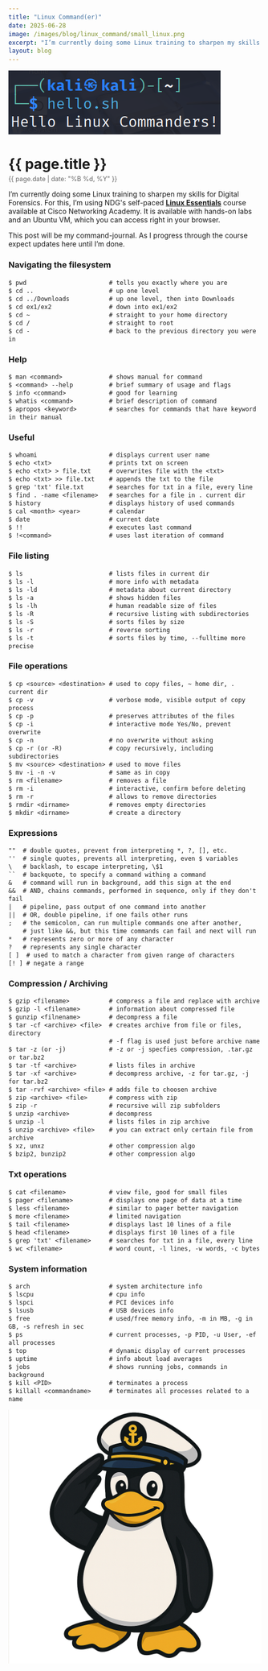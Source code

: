```yaml
---
title: "Linux Command(er)"
date: 2025-06-28
image: /images/blog/linux_command/small_linux.png
excerpt: "I’m currently doing some Linux training to sharpen my skills for Digital Forensics. For this, I’m using NDG's self-paced Linux Essentials course available at Cisco Networking Academy. It is available with hands-on labs and an Ubuntu VM, which you can access right in your browser."
layout: blog
---
```

<img src="/images/blog/linux_command/banner_linux.png" alt="Linux Commander" class="responsive-image">
<h1 style="margin-bottom: 5px;">{{ page.title }}</h1>
<p style="font-size: 0.9em; color: #666; margin-top: 0;">{{ page.date | date: "%B %d, %Y" }}</p>

I’m currently doing some Linux training to sharpen my skills for Digital Forensics. For this, I’m using NDG's self-paced [**Linux Essentials**](https://www.netacad.com/courses/linux-essentials?courseLang=en-US) course available at Cisco Networking Academy. It is available with hands-on labs and an Ubuntu VM, which you can access right in your browser.

This post will be my command-journal. As I progress through the course expect updates here until I’m done.

### Navigating the filesystem
```shell
$ pwd                       # tells you exactly where you are
$ cd ..                     # up one level
$ cd ../Downloads           # up one level, then into Downloads
$ cd ex1/ex2                # down into ex1/ex2
$ cd ~                      # straight to your home directory
$ cd /                      # straight to root
$ cd -                      # back to the previous directory you were in
```

### Help
```shell
$ man <command>             # shows manual for command
$ <command> --help          # brief summary of usage and flags
$ info <command>            # good for learning
$ whatis <command>          # brief description of command
$ apropos <keyword>         # searches for commands that have keyword in their manual
```

### Useful
```shell
$ whoami                    # displays current user name
$ echo <txt>                # prints txt on screen 
$ echo <txt> > file.txt     # overwrites file with the <txt>
$ echo <txt> >> file.txt    # appends the txt to the file
$ grep 'txt' file.txt       # searches for txt in a file, every line
$ find . -name <filename>   # searches for a file in . current dir
$ history                   # displays history of used commands
$ cal <month> <year>        # calendar
$ date                      # current date
$ !!                        # executes last command
$ !<command>                # uses last iteration of command
```

### File listing
```shell
$ ls                        # lists files in current dir
$ ls -l                     # more info with metadata
$ ls -ld                    # metadata about current directory
$ ls -a                     # shows hidden files
$ ls -lh                    # human readable size of files
$ ls -R                     # recursive listing with subdirectories
$ ls -S                     # sorts files by size
$ ls -r                     # reverse sorting
$ ls -t                     # sorts files by time, --fulltime more precise
```

### File operations
```shell
$ cp <source> <destination> # used to copy files, ~ home dir, . current dir
$ cp -v                     # verbose mode, visible output of copy process
$ cp -p                     # preserves attributes of the files
$ cp -i                     # interactive mode Yes/No, prevent overwrite
$ cp -n                     # no overwrite without asking
$ cp -r (or -R)             # copy recursively, including subdirectories
$ mv <source> <destination> # used to move files
$ mv -i -n -v               # same as in copy 
$ rm <filename>             # removes a file
$ rm -i                     # interactive, confirm before deleting
$ rm -r                     # allows to remove directories
$ rmdir <dirname>           # removes empty directories
$ mkdir <dirname>           # create a directory
```

### Expressions
```shell
""  # double quotes, prevent from interpreting *, ?, [], etc.
''  # single quotes, prevents all interpreting, even $ variables
\   # backlash, to escape interpreting, \$1
``  # backquote, to specify a command withing a command
&   # command will run in background, add this sign at the end
&&  # AND, chains commands, performed in sequence, only if they don't fail
|   # pipeline, pass output of one command into another
||  # OR, double pipeline, if one fails other runs
;   # the semicolon, can run multiple commands one after another,
    # just like &&, but this time commands can fail and next will run
*   # represents zero or more of any character
?   # represents any single character
[ ]  # used to match a character from given range of characters
[! ] # negate a range
```

### Compression / Archiving
```shell
$ gzip <filename>           # compress a file and replace with archive
$ gzip -l <filename>        # information about compressed file
$ gunzip <filnename>        # decompress a file
$ tar -cf <archive> <file>  # creates archive from file or files, directory
                            # -f flag is used just before archive name
$ tar -z (or -j)            # -z or -j specfies compression, .tar.gz or tar.bz2
$ tar -tf <archive>         # lists files in archive
$ tar -xf <archive>         # decompress archive, -z for tar.gz, -j for tar.bz2
$ tar -rvf <archive> <file> # adds file to choosen archive 
$ zip <archive> <file>      # compress with zip
$ zip -r                    # recursive will zip subfolders
$ unzip <archive>           # decompress
$ unzip -l                  # lists files in zip archive
$ unzip <archive> <file>    # you can extract only certain file from archive
$ xz, unxz                  # other compression algo
$ bzip2, bunzip2            # other compression algo
```

### Txt operations
```shell
$ cat <filename>            # view file, good for small files
$ pager <filename>          # displays one page of data at a time
$ less <filename>           # similar to pager better navigation
$ more <filename>           # limited navigation
$ tail <filename>           # displays last 10 lines of a file
$ head <filename>           # displays first 10 lines of a file
$ grep 'txt' <filename>     # searches for txt in a file, every line 
$ wc <filename>             # word count, -l lines, -w words, -c bytes
```

### System information
```shell
$ arch                      # system architecture info
$ lscpu                     # cpu info
$ lspci                     # PCI devices info
$ lsusb                     # USB devices info
$ free                      # used/free memory info, -m in MB, -g in GB, -s refresh in sec
$ ps                        # current processes, -p PID, -u User, -ef all processes
$ top                       # dynamic display of current processes
$ uptime                    # info about load averages
$ jobs                      # shows running jobs, commands in background
$ kill <PID>                # terminates a process
$ killall <commandname>     # terminates all processes related to a name
```
<img src="/images/blog/linux_command/small_linux.png" alt="Linux Commander" class="responsive-image">